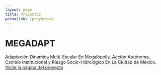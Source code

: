 ```yaml
---
layout: page
title: Proyectos
permalink: /proyectos/
---
```



# MEGADAPT

Adaptación Dinámica Multi-Escalar En Megalópolis. Acción Autónoma, Cambio Institucional y Riesgo Socio-Hidrológico En La Ciudad de México. [Visite la página del proyecto](http://megadapt.weebly.com/)
